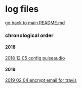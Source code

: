 # log files

[go back to main README.md](../README.md)


### chronological order

#### 2018
[2018 12 05 config pulseaudio](2018_12_05_pulseaudio.md)

#### 2019
[2019 02 04 encrypt email for travis](2019_02_04_encrypt_email_for_travis.md)

